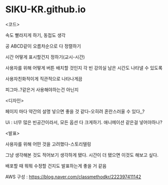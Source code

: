 # SIKU-KR.github.io

<코드>

속도 빨라지게 하기, 동접도 생각

공 ABCD같이 오름차순으로 다 정렬하기

시간 어떻게 표시할건지 정하기(교시-시간)

사용자를 위해 어떻게 버튼 배치할 것인지 각 빈 강의실 남은 시간도 나타낼 수 있도록

사용자친화적이게 직관적으로 나타나게끔

피그마..?같은거 사용해야하는건 아닌지

<디자인>

페이지 마다 약간의 설명 넣으면 좋을 것 같다-오히려 혼란스러울 수 있다,,?

Ui : 너무 많은 빈공간이라서, 모든 옵션 다 크게하기. 애니메이션 같은걸 넣어야하나?

<발표>

사용자를 위해 어떤 것을 고려했다-스토리텔링 

그냥 생각해본 것도 적어보기 생각하게 됐다. 시간이 더 됐으면 이것도 해보고 싶다.

배포할 때 뭐뭐 수정할 건지도 발표하는게 좋을 거 같음

AWS 구성 : https://blog.naver.com/classmethodkr/222397411142
